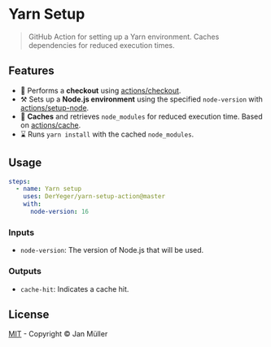 # Yarn Setup

> GitHub Action for setting up a Yarn environment. Caches dependencies for reduced execution times.

## Features

- 🔽 Performs a **checkout** using [actions/checkout](https://github.com/actions/checkout).
- ⚒️ Sets up a **Node.js environment** using the specified `node-version` with [actions/setup-node](https://github.com/actions/setup-node).
- 💽 **Caches** and retrieves `node_modules` for reduced execution time. Based on [actions/cache](https://github.com/actions/cache).
- ⌛ Runs `yarn install` with the cached `node_modules`.

## Usage

```yml
steps:
  - name: Yarn setup
    uses: DerYeger/yarn-setup-action@master
    with:
      node-version: 16
```

### Inputs

- `node-version`: The version of Node.js that will be used.

### Outputs

- `cache-hit`: Indicates a cache hit.

## License

[MIT](./LICENSE) - Copyright &copy; Jan Müller
